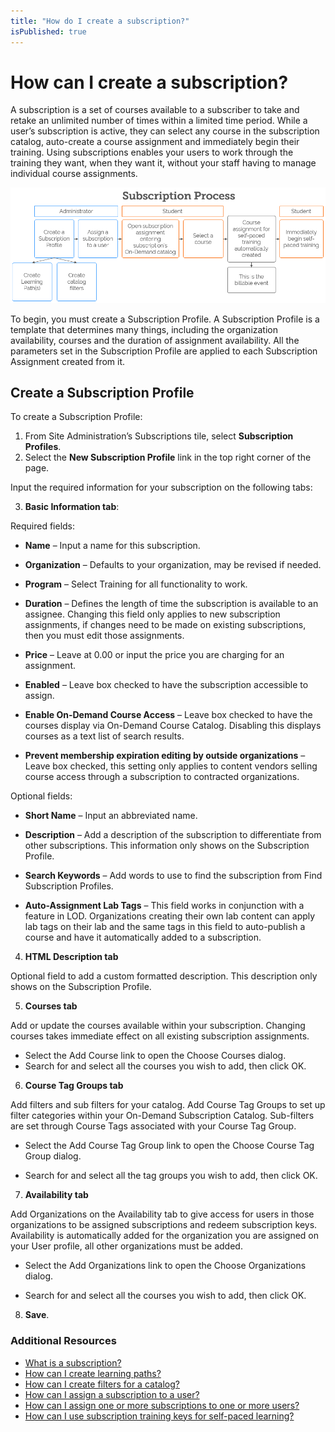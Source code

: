 ```yaml
---
title: "How do I create a subscription?"
isPublished: true
---
```


# How can I create a subscription?

A subscription is a set of courses available to a subscriber to take and retake an unlimited number of times within a limited time period. While a user’s subscription is active, they can select any course in the subscription catalog, auto-create a course assignment and immediately begin their training. Using subscriptions enables your users to work through the training they want, when they want it, without your staff having to manage individual course assignments.

 ![](/tms/images/subscription-process.png)

To begin, you must create a Subscription Profile. A Subscription Profile is a template that determines many things, including the organization availability, courses and the duration of assignment availability. All the parameters set in the Subscription Profile are applied to each Subscription Assignment created from it. 

## Create a Subscription Profile

To create a Subscription Profile:

1.	From Site Administration’s Subscriptions tile, select **Subscription Profiles**. 
2.	Select the **New Subscription Profile** link in the top right corner of the page.

Input the required information for your subscription on the following tabs:

3.	**Basic Information tab**:

Required fields:

*	**Name** – Input a name for this subscription.

*	**Organization** – Defaults to your organization, may be revised if needed.

*	**Program** – Select Training for all functionality to work.

*	**Duration** – Defines the length of time the subscription is available to an assignee. Changing this field only applies to new subscription assignments, if changes need to be made on existing subscriptions, then you must edit those assignments.

*	**Price** – Leave at 0.00 or input the price you are charging for an assignment.

*	**Enabled** – Leave box checked to have the subscription accessible to assign.

*	**Enable On-Demand Course Access** – Leave box checked to have the courses display via On-Demand Course Catalog. Disabling this displays courses as a text list of search results.  

*	**Prevent membership expiration editing by outside organizations** – Leave box checked, this setting only applies to content vendors selling course access through a subscription to contracted organizations.
	
Optional fields:

*	**Short Name** – Input an abbreviated name.

*	**Description** – Add a description of the subscription to differentiate from other subscriptions. This information only shows on the Subscription Profile.

*	**Search Keywords** – Add words to use to find the subscription from Find Subscription Profiles.

*	**Auto-Assignment Lab Tags** – This field works in conjunction with a feature in LOD. Organizations creating their own lab content can apply lab tags on their lab and the same tags in this field to auto-publish a course and have it automatically added to a subscription.

4.	**HTML Description tab** 

Optional field to add a custom formatted description. This description only shows on the Subscription Profile.

5.	**Courses tab**

Add or update the courses available within your subscription. Changing courses takes immediate effect on all existing subscription assignments.

* Select the Add Course link to open the Choose Courses dialog.
* Search for and select all the courses you wish to add, then click OK.

6.	**Course Tag Groups tab**

Add filters and sub filters for your catalog. Add Course Tag Groups to set up filter categories within your On-Demand Subscription Catalog. Sub-filters are set through Course Tags associated with your Course Tag Group. 

* Select the Add Course Tag Group link to open the Choose Course Tag Group dialog.

* Search for and select all the tag groups you wish to add, then click OK.

7.	**Availability tab**

Add Organizations on the Availability tab to give access for users in those organizations to be assigned subscriptions and redeem subscription keys.  Availability is automatically added for the organization you are assigned on your User profile, all other organizations must be added.

* Select the Add Organizations link to open the Choose Organizations dialog.

* Search for and select all the courses you wish to add, then click OK.

8.	**Save**.

### Additional Resources
- [What is a subscription?](/tms/tms-administrators/self-paced-learning-and-subscriptions/subscription-description.md)
- [How can I create learning paths?](/tms/tms-administrators/self-paced-learning-and-subscriptions/create-learning-path.md)
- [How can I create filters for a catalog?](/tms/tms-administrators/self-paced-learning-and-subscriptions/subscription-filters.md)
- [How can I assign a subscription to a user?](/tms/tms-administrators/self-paced-learning-and-subscriptions/subscription-assignment-single.md)
- [How can I assign one or more subscriptions to one or more users?](/tms/tms-administrators/self-paced-learning-and-subscriptions/subscription-assignment-multiple.md)
- [How can I use subscription training keys for self-paced learning?](/tms/tms-administrators/self-paced-learning-and-subscriptions/subscription-training-keys.md)
